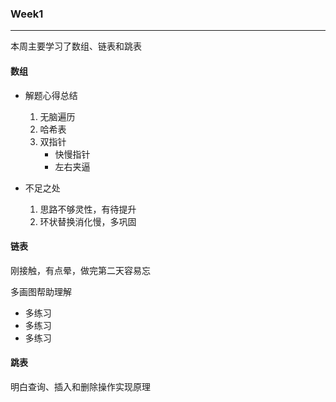 ### Week1
- - - 
本周主要学习了数组、链表和跳表

#### 数组
- 解题心得总结
  1. 无脑遍历
  2. 哈希表
  3. 双指针
     - 快慢指针
     - 左右夹逼
     
- 不足之处
  1. 思路不够灵性，有待提升
  2. 环状替换消化慢，多巩固
  
#### 链表
刚接触，有点晕，做完第二天容易忘

多画图帮助理解

- 多练习
- 多练习
- 多练习

#### 跳表
明白查询、插入和删除操作实现原理

